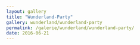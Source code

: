 ```yaml
---
layout: gallery
title: "Wunderland-Party"
gallery: wunderland/wunderland-party
permalink: /galerie/wunderland/wunderland-party/
date: 2016-06-21
---
```

